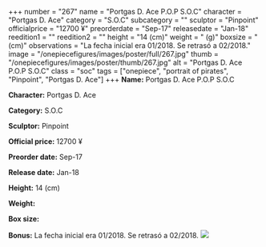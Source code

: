 +++
number = "267"
name = "Portgas D. Ace P.O.P S.O.C"
character = "Portgas D. Ace"
category = "S.O.C"
subcategory = ""
sculptor = "Pinpoint"
officialprice = "12700 ¥"
preorderdate = "Sep-17"
releasedate = "Jan-18"
reedition1 = ""
reedition2 = ""
height = "14 (cm)"
weight = " (g)"
boxsize = " (cm)"
observations = "La fecha inicial era 01/2018. Se retrasó a 02/2018."
image = "/onepiecefigures/images/poster/full/267.jpg"
thumb = "/onepiecefigures/images/poster/thumb/267.jpg"
alt = "Portgas D. Ace P.O.P S.O.C"
class = "soc"
tags = ["onepiece", "portrait of pirates", "Pinpoint", "Portgas D. Ace"]
+++
**Name:** Portgas D. Ace P.O.P S.O.C

**Character:** Portgas D. Ace

**Category:** S.O.C 

**Sculptor:** Pinpoint

**Official price:** 12700 ¥

**Preorder date:** Sep-17

**Release date:** Jan-18

**Height:** 14 (cm)

**Weight:** 

**Box size:** 

**Bonus:** La fecha inicial era 01/2018. Se retrasó a 02/2018.
<img src="/onepiecefigures/images/poster/thumb/267.jpg">